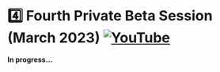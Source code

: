 # :four: Fourth Private Beta Session (March 2023) [![YouTube](https://img.shields.io/badge/YouTube-FF0000?style=for-the-badge&logo=youtube&logoColor=white)](https://www.youtube.com/watch?v=pg_Wk2GBZDw)

**In progress...**
